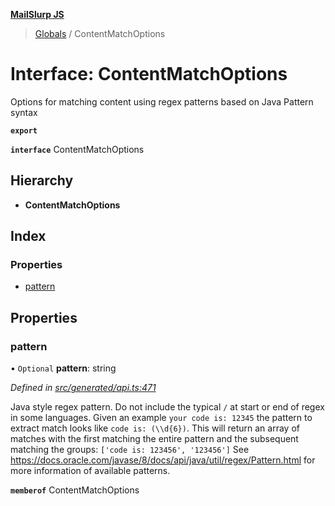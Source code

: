 **[MailSlurp JS](../README.md)**

> [Globals](../README.md) / ContentMatchOptions

# Interface: ContentMatchOptions

Options for matching content using regex patterns based on Java Pattern syntax

**`export`** 

**`interface`** ContentMatchOptions

## Hierarchy

* **ContentMatchOptions**

## Index

### Properties

* [pattern](contentmatchoptions.md#pattern)

## Properties

### pattern

• `Optional` **pattern**: string

*Defined in [src/generated/api.ts:471](https://github.com/mailslurp/mailslurp-client/blob/c889afa/src/generated/api.ts#L471)*

Java style regex pattern. Do not include the typical `/` at start or end of regex in some languages. Given an example `your code is: 12345` the pattern to extract match looks like `code is: (\\d{6})`. This will return an array of matches with the first matching the entire pattern and the subsequent matching the groups: `['code is: 123456', '123456']` See https://docs.oracle.com/javase/8/docs/api/java/util/regex/Pattern.html for more information of available patterns.

**`memberof`** ContentMatchOptions
